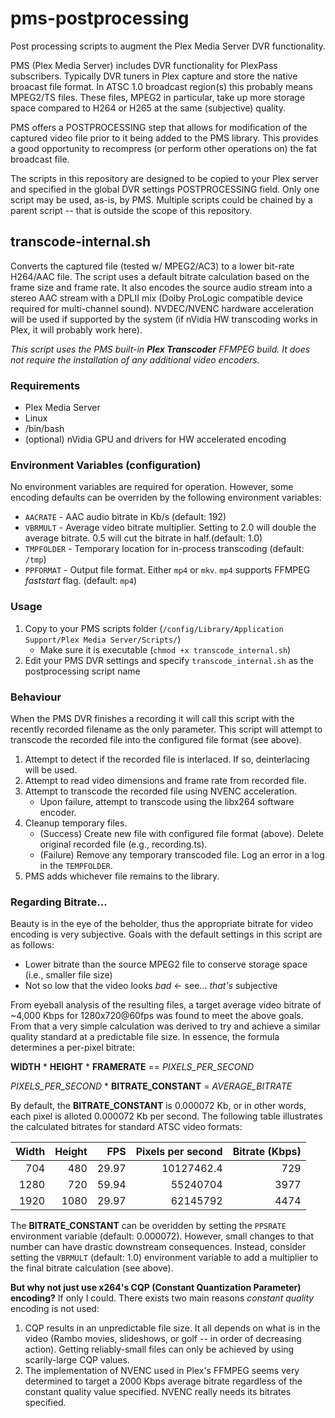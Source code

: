 # pms-postprocessing
Post processing scripts to augment the Plex Media Server DVR functionality.

PMS (Plex Media Server) includes DVR functionality for PlexPass subscribers. Typically DVR tuners in Plex capture and store the native broacast file format. In ATSC 1.0 broadcast region(s) this probably means MPEG2/TS files. These files, MPEG2 in particular, take up more storage space compared to H264 or H265 at the same (subjective) quality.

PMS offers a POSTPROCESSING step that allows for modification of the captured video file prior to it being added to the PMS library. This provides a good opportunity to recompress (or perform other operations on) the fat broadcast file.

The scripts in this repository are designed to be copied to your Plex server and specified in the global DVR settings POSTPROCESSING field. Only one script may be used, as-is, by PMS. Multiple scripts could be chained by a parent script -- that is outside the scope of this repository.

## transcode-internal.sh
Converts the captured file (tested w/ MPEG2/AC3) to a lower bit-rate H264/AAC file. The script uses a default bitrate calculation based on the frame size and frame rate. It also encodes the source audio stream into a stereo AAC stream with a DPLII mix (Dolby ProLogic compatible device required for multi-channel sound). NVDEC/NVENC hardware acceleration will be used if supported by the system (if nVidia HW transcoding works in Plex, it will probably work here).

*This script uses the PMS built-in **Plex Transcoder** FFMPEG build. It does not require the installation of any additional video encoders.*

### Requirements
* Plex Media Server
* Linux
* /bin/bash
* (optional) nVidia GPU and drivers for HW accelerated encoding

### Environment Variables (configuration)
No environment variables are required for operation. However, some encoding defaults can be overriden by the following environment variables:

* `AACRATE` - AAC audio bitrate in Kb/s (default: 192)
* `VBRMULT` - Average video bitrate multiplier. Setting to 2.0 will double the average bitrate. 0.5 will cut the bitrate in half.(default: 1.0)
* `TMPFOLDER` - Temporary location for in-process transcoding (default: `/tmp`)
* `PPFORMAT` - Output file format. Either `mp4` or `mkv`. `mp4` supports FFMPEG *faststart* flag. (default: `mp4`)

### Usage
1. Copy to your PMS scripts folder (`/config/Library/Application Support/Plex Media Server/Scripts/`)
    * Make sure it is executable (`chmod +x transcode_internal.sh`)
2. Edit your PMS DVR settings and specify `transcode_internal.sh` as the postprocessing script name

### Behaviour
When the PMS DVR finishes a recording it will call this script with the recently recorded filename as the only parameter. This script will attempt to transcode the recorded file into the configured file format (see above).
1. Attempt to detect if the recorded file is interlaced. If so, deinterlacing will be used.
2. Attempt to read video dimensions and frame rate from recorded file.
3. Attempt to transcode the recorded file using NVENC acceleration.
    * Upon failure, attempt to transcode using the libx264 software encoder.
4. Cleanup temporary files.
    * (Success) Create new file with configured file format (above). Delete original recorded file (e.g., recording.ts).
    * (Failure) Remove any temporary transcoded file. Log an error in a log in the `TEMPFOLDER`.
5. PMS adds whichever file remains to the library.

### Regarding Bitrate...
Beauty is in the eye of the beholder, thus the appropriate bitrate for video encoding is very subjective. Goals with the default settings in this script are as follows:
* Lower bitrate than the source MPEG2 file to conserve storage space (i.e., smaller file size)
* Not so low that the video looks *bad* <- see... *that's* subjective

From eyeball analysis of the resulting files, a target average video bitrate of ~4,000 Kbps for 1280x720@60fps was found to meet the above goals. From that a very simple calculation was derived to try and achieve a similar quality standard at a predictable file size. In essence, the formula determines a per-pixel bitrate:

**WIDTH** * **HEIGHT** * **FRAMERATE** == *PIXELS_PER_SECOND*

*PIXELS_PER_SECOND* * **BITRATE_CONSTANT** = *AVERAGE_BITRATE*

By default, the **BITRATE_CONSTANT** is 0.000072 Kb, or in other words, each pixel is alloted 0.000072 Kb per second. The following table illustrates the calculated bitrates for standard ATSC video formats:

| Width | Height | FPS | Pixels per second | Bitrate (Kbps)
---:|---:|---:|---:|---:
704 | 480 | 29.97 | 10127462.4 | 729
1280 | 720 | 59.94 | 55240704 | 3977
1920 | 1080 | 29.97 | 62145792 | 4474

The **BITRATE_CONSTANT** can be overidden by setting the `PPSRATE` environment variable (default: 0.000072). However, small changes to that number can have drastic downstream consequences. Instead, consider setting the `VBRMULT` (default: 1.0) environment variable to add a multiplier to the final bitrate calculation (see above).

**But why not just use x264's CQP (Constant Quantization Parameter) encoding?**
If only I could. There exists two main reasons *constant quality* encoding is not used:
1. CQP results in an unpredictable file size. It all depends on what is in the video (Rambo movies, slideshows, or golf -- in order of decreasing action). Getting reliably-small files can only be achieved by using scarily-large CQP values.
2. The implementation of NVENC used in Plex's FFMPEG seems very determined to target a 2000 Kbps average bitrate regardless of the constant quality value specified. NVENC really needs its bitrates specified.
